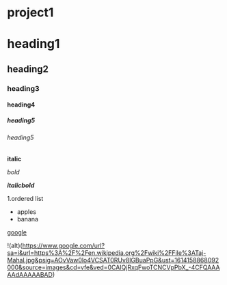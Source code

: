 # project1
# heading1

## heading2

### heading3
#### heading4

##### heading5
###### heading5

**italic**

*bold*

***italicbold***

1.ordered list

- apples
- banana

[google](http://google.com/)

!(alt)(https://www.google.com/url?sa=i&url=https%3A%2F%2Fen.wikipedia.org%2Fwiki%2FFile%3ATaj-Mahal.jpg&psig=AOvVaw0lo4VCSAT0RUv8lGBuaPpG&ust=1614158868092000&source=images&cd=vfe&ved=0CAIQjRxqFwoTCNCVpPbX_-4CFQAAAAAdAAAAABAD)
